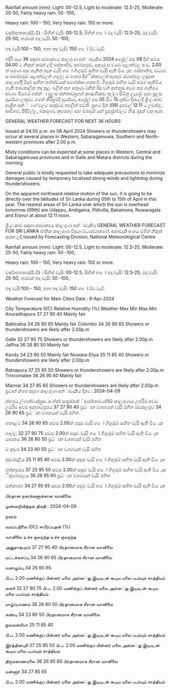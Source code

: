Rainfall amount (mm): Light: 00-12.5, Light to moderate: 12.5-25, Moderate: 25-50, Fairly heavy rain: 50 -100,

Heavy rain: 100 – 150, Very heavy rain: 150 or more.

වර්ෂාපතනය(මි.මී) : සිහින් වැසි: 00-12.5, සිහින් හ ෝ මද වැසි: 12.5-25, මද වැසි: 25-50, තරමක් තද වැසි: 50 -100,

තද වැසි:100 – 150, ඉතා තද වැසි: 150 හ ෝ ඊට වැඩි

ඉදිරි පැය 36 සඳහා සාමාන්‍යය කාලගුණ අන්‍ාවැකිය 2024 අප්‍රේල් මස 08 දින්‍ සවස 04.00 ට නිකුත් කරන්‍ ලදි බස්නාහිර, සබරගමුව, දකුණු ස වයඹ පළාත්වල ප.ව. 2.00 න් පමණ පසු තැනින් තැන වැසි හ ෝ ගිගුරුම් සහිත වැසි ඇති විය ැක. බස්නාහිර, මධ්‍යම ස සබරගමුව පළාත්වලත් ගාල්ල ස මාතර දිස්ික්කවලත් ඇතැම් ස්ථානවල උදෑසන කාලහේදී මීදුම් සහිත තත්ත්වයක් අහේක්ෂා හකහර්. ගිගුරුම් සහිත වැසි සමග ඇතිවිය හැකි තාවකාලික තද සුළං වලින් සහ අකුණු මඟින් සිදු වන්‍ අන්‍තුරු අවම කර ගැනීමට අවශ්‍ය පියවර ගන්න්‍ා ප්‍රලස ජන්‍තාවප්‍රගන් කාරුණිකව ඉල්ලා සිටිනු ලැප්‍රේ. දෘශ්‍ය ප්‍රලස සූර්යයා උතුරට ගමන් කිරීප්‍රම්දී සූර්යයා, අප්‍රේල් මස 05 සිට 15 දක්වා දින්‍වලදී ශ්‍රී ලංකාව ආශ්‍රිත අක්්ාංශ්‍ වලට සෘජුවම ඉහලින් පවතී. ප්‍රහට දින්‍ (09) දහවල් 12:11 ට උඩප්පු , ආඩිගම, පිදිවිල්ල, බකමුණ, නුවරගල සහ එරාවුර් යන්‍ ප්‍රප්‍රේශ්‍වලට හිරු මුදුන් වනු ඇත.

GENERAL WEATHER FORECAST FOR NEXT 36 HOURS

Issued at 04.00 p.m. on 08 April 2024 Showers or thundershowers may occur at several places in Western, Sabaragamuwa, Southern and North-western provinces after 2.00 p.m.

Misty conditions can be expected at some places in Western, Central and Sabaragamuwa provinces and in Galle and Matara districts during the morning

General public is kindly requested to take adequate precautions to minimize damages caused by temporary localized strong winds and lightning during thundershowers.

On the apparent northward relative motion of the sun, it is going to be directly over the latitudes of Sri Lanka during 05th to 15th of April in this year. The nearest areas of Sri Lanka over which the sun is overhead tomorrow (09th) are Udappu, Andigama, Pidivilla, Bakamuna, Nuwaragala and Eravur at about 12:11 noon.

ශ්‍රී ලංකාව සඳහා සාමාන්‍යය කාලගුණ අන්‍ාවැකිය GENERAL WEATHER FORECAST FOR SRI LANKA ජාතික කාලගුණ විදයා මධ්‍යස්ථානහේ, අනාවැකි අංශය මගින් නිකුත් කරන ලදි Issued by Forecasting Division, National Meteorological Centre

Rainfall amount (mm): Light: 00-12.5, Light to moderate: 12.5-25, Moderate: 25-50, Fairly heavy rain: 50 -100,

Heavy rain: 100 – 150, Very heavy rain: 150 or more.

වර්ෂාපතනය(මි.මී) : සිහින් වැසි: 00-12.5, සිහින් හ ෝ මද වැසි: 12.5-25, මද වැසි: 25-50, තරමක් තද වැසි: 50 -100,

තද වැසි:100 – 150, ඉතා තද වැසි: 150 හ ෝ ඊට වැඩි

Weather Forecast for Main Cities Date : 9-Apr-2024

City Temperature (0C) Relative Humidity (%) Weather Max Min Max Min Anuradhapura 37 27 90 40 Mainly fair

Batticaloa 34 26 90 65 Mainly fair Colombo 34 26 90 65 Showers or thundershowers are likely after 2.00p.m

Galle 32 27 90 75 Showers or thundershowers are likely after 2.00p.m Jaffna 36 26 80 50 Mainly fair

Kandy 34 23 90 50 Mainly fair Nuwara-Eliya 25 11 85 40 Showers or thundershowers are likely after 2.00p.m

Ratnapura 37 25 95 50 Showers or thundershowers are likely after 2.00p.m Trincomalee 36 26 95 60 Mainly fair

Mannar 34 27 85 65 Showers or thundershowers are likely after 2.00p.m ප්‍රධාන්‍ න්‍ගර සදහා කාලගුණ අන්‍ාවැකිය දින්‍ය : 2024-04-09

න්‍ගරය උ්ණත්වය(ප්‍රස. අංශ්‍ක) සාප්‍රප්පක්් ආර්රතාවය(%) කාලගුණය උපරිම අවම උපරිම අවම අනුරාධ්‍පුරය 37 27 90 40 ප්‍රධ්‍ාන වශහයන් වැසි රහිත මඩකලපුව 34 26 90 65 ප්‍රධ්‍ාන වශහයන් වැසි රහිත

හකාළඹ 34 26 90 65 සවස 2.00න් පසුව වැසි හ ෝ ගිගුරුම් සහිත වැසි ඇති විය ැක

ගාල්ල 32 27 90 75 සවස 2.00න් පසුව වැසි හ ෝ ගිගුරුම් සහිත වැසි ඇති විය ැක යාපනය 36 26 80 50 ප්‍රධ්‍ාන වශහයන් වැසි රහිත

ම නුවර 34 23 90 50 ප්‍රධ්‍ාන වශහයන් වැසි රහිත

නුවරඑළිය 25 11 85 40 සවස 2.00න් පසුව වැසි හ ෝ ගිගුරුම් සහිත වැසි ඇති විය ැක

රත්නපුරය 37 25 95 50 සවස 2.00න් පසුව වැසි හ ෝ ගිගුරුම් සහිත වැසි ඇති විය ැක ිකුණාමලය 36 26 95 60 ප්‍රධ්‍ාන වශහයන් වැසි රහිත

මන්නාරම 34 27 85 65 සවස 2.00න් පසුව වැසි හ ෝ ගිගුරුම් සහිත වැසි ඇති විය ැක

பிரதான நகரங்களுக்கான வானிலை

முன்னறிவித்தல் திகதி : 2024-04-09

நகரம்

வவப்பநிலை (0C) சாரீரப்பதன் (%)

வானிலை உச்ச குலறந்த உச்ச குலறந்த

அனுராதபுரம் 37 27 90 40 பிரதானமாக சீரான வானிலை

மட்டக்களப்பு 34 26 90 65 பிரதானமாக சீரான வானிலை

வகாழும்பு 34 26 90 65

பி.ப. 2.00 மணிக்குப் பின்னர் மலை அல்ைது இடியுடன் கூடிய மலை பபய்யும் சாத்தியம்

காைி 32 27 90 75 பி.ப. 2.00 மணிக்குப் பின்னர் மலை அல்ைது இடியுடன் கூடிய மலை பபய்யும் சாத்தியம்

யாழ்ப்பாணம் 36 26 80 50 பிரதானமாக சீரான வானிலை

கண்டி 34 23 90 50 பிரதானமாக சீரான வானிலை

நுவவரைியா 25 11 85 40

பி.ப. 2.00 மணிக்குப் பின்னர் மலை அல்ைது இடியுடன் கூடிய மலை பபய்யும் சாத்தியம்

இரத்தினபுரி 37 25 95 50 பி.ப. 2.00 மணிக்குப் பின்னர் மலை அல்ைது இடியுடன் கூடிய மலை பபய்யும் சாத்தியம்

திருககாணமலை 36 26 95 60 பிரதானமாக சீரான வானிலை

மன்னார் 34 27 85 65

பி.ப. 2.00 மணிக்குப் பின்னர் மலை அல்ைது இடியுடன் கூடிய மலை பபய்யும் சாத்தியம்
